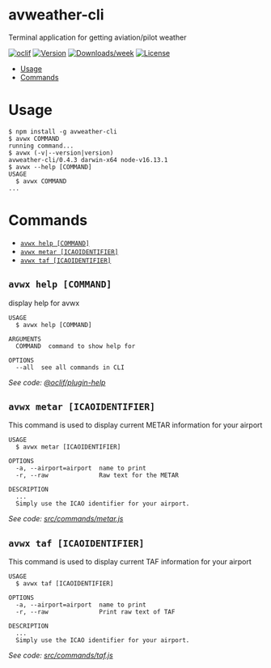 avweather-cli
=============

Terminal application for getting aviation/pilot weather

[![oclif](https://img.shields.io/badge/cli-oclif-brightgreen.svg)](https://oclif.io)
[![Version](https://img.shields.io/npm/v/avweather-cli.svg)](https://npmjs.org/package/avweather-cli)
[![Downloads/week](https://img.shields.io/npm/dw/avweather-cli.svg)](https://npmjs.org/package/avweather-cli)
[![License](https://img.shields.io/npm/l/avweather-cli.svg)](https://github.com/davidfekke/avweather-cli/blob/master/package.json)

<!-- toc -->
* [Usage](#usage)
* [Commands](#commands)
<!-- tocstop -->
# Usage
<!-- usage -->
```sh-session
$ npm install -g avweather-cli
$ avwx COMMAND
running command...
$ avwx (-v|--version|version)
avweather-cli/0.4.3 darwin-x64 node-v16.13.1
$ avwx --help [COMMAND]
USAGE
  $ avwx COMMAND
...
```
<!-- usagestop -->
# Commands
<!-- commands -->
* [`avwx help [COMMAND]`](#avwx-help-command)
* [`avwx metar [ICAOIDENTIFIER]`](#avwx-metar-icaoidentifier)
* [`avwx taf [ICAOIDENTIFIER]`](#avwx-taf-icaoidentifier)

## `avwx help [COMMAND]`

display help for avwx

```
USAGE
  $ avwx help [COMMAND]

ARGUMENTS
  COMMAND  command to show help for

OPTIONS
  --all  see all commands in CLI
```

_See code: [@oclif/plugin-help](https://github.com/oclif/plugin-help/blob/v2.2.3/src/commands/help.ts)_

## `avwx metar [ICAOIDENTIFIER]`

This command is used to display current METAR information for your airport

```
USAGE
  $ avwx metar [ICAOIDENTIFIER]

OPTIONS
  -a, --airport=airport  name to print
  -r, --raw              Raw text for the METAR

DESCRIPTION
  ...
  Simply use the ICAO identifier for your airport.
```

_See code: [src/commands/metar.js](https://github.com/davidfekke/avweather-cli/blob/v0.4.3/src/commands/metar.js)_

## `avwx taf [ICAOIDENTIFIER]`

This command is used to display current TAF information for your airport

```
USAGE
  $ avwx taf [ICAOIDENTIFIER]

OPTIONS
  -a, --airport=airport  name to print
  -r, --raw              Print raw text of TAF

DESCRIPTION
  ...
  Simply use the ICAO identifier for your airport.
```

_See code: [src/commands/taf.js](https://github.com/davidfekke/avweather-cli/blob/v0.4.3/src/commands/taf.js)_
<!-- commandsstop -->
